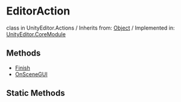 # EditorAction
class in UnityEditor.Actions
 / Inherits from: <a href="https://docs.unity3d.com/6000.0/Documentation/ScriptReference/Object.html" target="_blank">Object</a> / Implemented in: <a href="https://docs.unity3d.com/6000.0/Documentation/ScriptReference/UnityEditor.CoreModule.html" target="_blank">UnityEditor.CoreModule</a>
## Methods
- <a href="https://docs.unity3d.com/6000.0/Documentation/ScriptReference/EditorAction.Finish.html" target="_blank">Finish</a>
- <a href="https://docs.unity3d.com/6000.0/Documentation/ScriptReference/EditorAction.OnSceneGUI.html" target="_blank">OnSceneGUI</a>
## Static Methods
